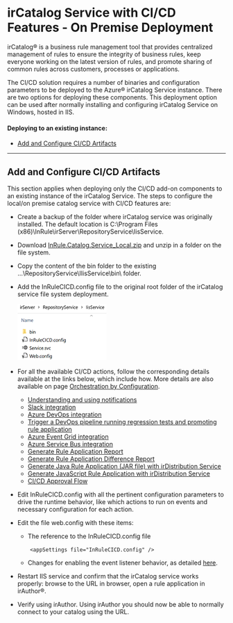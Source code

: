 # irCatalog Service with CI/CD Features - On Premise Deployment

irCatalog® is a business rule management tool that provides centralized management of rules to ensure the integrity of business rules, keep everyone working on the latest version of rules, and promote sharing of common rules across customers, processes or applications.

The CI/CD solution requires a number of binaries and configuration parameters to be deployed to the Azure® irCatalog Service instance.  There are two options for deploying these components.  This deployment option can be used after normally installing and configuring irCatalog Service on Windows, hosted in IIS.

#### Deploying to an existing instance:

* [Add and Configure CI/CD Artifacts](#add-and-configure-ci\/cd-artifacts)

---
## Add and Configure CI/CD Artifacts

This section applies when deploying only the CI/CD add-on components to an existing instance of the irCatalog  Service.  The steps to configure the local/on premise catalog service with CI/CD features are:

* Create a backup of the folder where irCatalog service was originally installed.  The default location is C:\Program Files (x86)\InRule\irServer\RepositoryService\IisService.
* Download [InRule.Catalog.Service_Local.zip](..\releases\InRule.Catalog.Service_Local.zip) and unzip in a folder on the file system.
* Copy the content of the bin folder to the existing ...\RepositoryService\IIisService\bin\ folder.
* Add the InRuleCICD.config file to the original root folder of the irCatalog service file system deployment.

   ![irCatalog folder](../images/InRuleCICD_irCatalogLocal.PNG)

* For all the available CI/CD actions, follow the corresponding details available at the links below, which include how.  More details are also available on page [Orchestration by Configuration](doc/OrchestrationByConfiguration.md).

    * [Understanding and using notifications](doc/Notifications.md)
    * [Slack integration](doc/InRuleCICD_Slack.md)
    * [Azure DevOps integration](doc/DevOps.md)
    * [Trigger a DevOps pipeline running regression tests and promoting rule application](devops)
    * [Azure Event Grid integration](doc/AzureEventGrid.md)
    * [Azure Service Bus integration](doc/AzureServiceBus.md)
    * [Generate Rule Application Report](doc/RuleAppReport.md)
    * [Generate Rule Application Difference Report](doc/RuleAppDiffReport.md)
    * [Generate Java Rule Application (JAR file) with irDistribution Service](doc/Java.md)
    * [Generate JavaScript Rule Application with irDistribution Service](doc/JavaScript.md)
    * [CI/CD Approval Flow](doc/ApprovalFlow.md)

* Edit InRuleCICD.config with all the pertinent configuration parameters to drive the runtime behavior, like which actions to run on events and necessary configuration for each action.
* Edit the file web.config with these items:
    * The reference to the InRuleCICD.config file
    ```
        <appSettings file="InRuleCICD.config" />
    ```
    * Changes for enabling the event listener behavior, as detailed [here](InRuleCICD_WcfBehaviorExtension.md).
* Restart IIS service and confirm that the irCatalog service works properly: browse to the URL in browser, open a rule application in irAuthor®.
* Verify using irAuthor.  Using irAuthor you should now be able to normally connect to your catalog using the URL.

